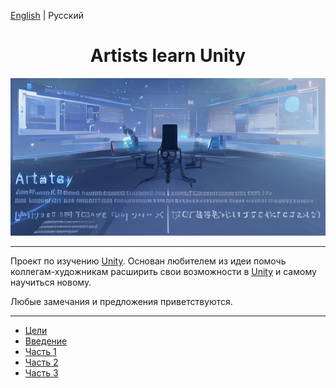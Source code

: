 [English](README.md) | Русский
<h1 align="center">Artists learn Unity</h1>

![](logo.jpg)

<div align="center">
</div>

---

Проект по изучению [Unity](https://unity.com/).
Основан любителем из идеи помочь коллегам-художникам расширить свои возможности в [Unity](https://unity.com/) и самому научиться новому.

Любые замечания и предложения приветствуются.

---

- [Цели](part-0/goals.ru-RU.md)
- [Введение](part-0/part-0.ru-RU.md)
- [Часть 1](part-1/part-1.ru-RU.md)
- [Часть 2](part-2/part-2.ru-RU.md)
- [Часть 3](part-3/part-3.ru-RU.md)